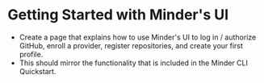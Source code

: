 # Getting Started with Minder's UI

- Create a page that explains how to use Minder's UI to log in / authorize GitHub, enroll a provider, register repositories, and create your first profile.
- This should mirror the functionality that is included in the Minder CLI Quickstart. 
